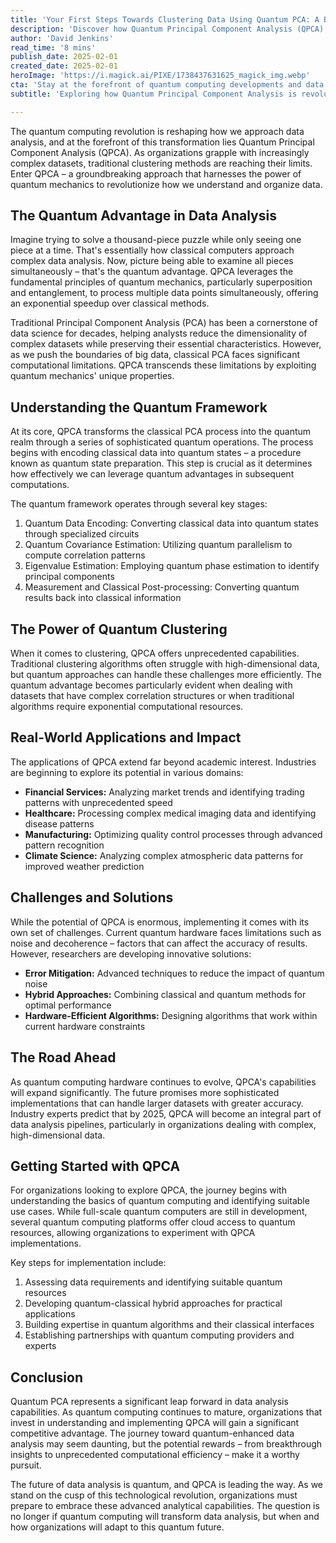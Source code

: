 ```yaml
---
title: 'Your First Steps Towards Clustering Data Using Quantum PCA: A Breakthrough in Data Analysis'
description: 'Discover how Quantum Principal Component Analysis (QPCA) is revolutionizing data clustering and analysis. This breakthrough technology leverages quantum mechanics to process complex datasets more efficiently than traditional methods, offering new possibilities for industries from finance to healthcare.'
author: 'David Jenkins'
read_time: '8 mins'
publish_date: 2025-02-01
created_date: 2025-02-01
heroImage: 'https://i.magick.ai/PIXE/1738437631625_magick_img.webp'
cta: 'Stay at the forefront of quantum computing developments and data analysis innovations by following MagickAI on LinkedIn, where we regularly share insights, updates, and breakthrough developments in quantum computing and artificial intelligence.'
subtitle: 'Exploring how Quantum Principal Component Analysis is revolutionizing data clustering and analysis'

---
```


The quantum computing revolution is reshaping how we approach data analysis, and at the forefront of this transformation lies Quantum Principal Component Analysis (QPCA). As organizations grapple with increasingly complex datasets, traditional clustering methods are reaching their limits. Enter QPCA – a groundbreaking approach that harnesses the power of quantum mechanics to revolutionize how we understand and organize data.

## The Quantum Advantage in Data Analysis

Imagine trying to solve a thousand-piece puzzle while only seeing one piece at a time. That's essentially how classical computers approach complex data analysis. Now, picture being able to examine all pieces simultaneously – that's the quantum advantage. QPCA leverages the fundamental principles of quantum mechanics, particularly superposition and entanglement, to process multiple data points simultaneously, offering an exponential speedup over classical methods.

Traditional Principal Component Analysis (PCA) has been a cornerstone of data science for decades, helping analysts reduce the dimensionality of complex datasets while preserving their essential characteristics. However, as we push the boundaries of big data, classical PCA faces significant computational limitations. QPCA transcends these limitations by exploiting quantum mechanics' unique properties.

## Understanding the Quantum Framework

At its core, QPCA transforms the classical PCA process into the quantum realm through a series of sophisticated quantum operations. The process begins with encoding classical data into quantum states – a procedure known as quantum state preparation. This step is crucial as it determines how effectively we can leverage quantum advantages in subsequent computations.

The quantum framework operates through several key stages:

1. Quantum Data Encoding: Converting classical data into quantum states through specialized circuits
2. Quantum Covariance Estimation: Utilizing quantum parallelism to compute correlation patterns
3. Eigenvalue Estimation: Employing quantum phase estimation to identify principal components
4. Measurement and Classical Post-processing: Converting quantum results back into classical information

## The Power of Quantum Clustering

When it comes to clustering, QPCA offers unprecedented capabilities. Traditional clustering algorithms often struggle with high-dimensional data, but quantum approaches can handle these challenges more efficiently. The quantum advantage becomes particularly evident when dealing with datasets that have complex correlation structures or when traditional algorithms require exponential computational resources.

## Real-World Applications and Impact

The applications of QPCA extend far beyond academic interest. Industries are beginning to explore its potential in various domains:

- **Financial Services:** Analyzing market trends and identifying trading patterns with unprecedented speed
- **Healthcare:** Processing complex medical imaging data and identifying disease patterns
- **Manufacturing:** Optimizing quality control processes through advanced pattern recognition
- **Climate Science:** Analyzing complex atmospheric data patterns for improved weather prediction

## Challenges and Solutions

While the potential of QPCA is enormous, implementing it comes with its own set of challenges. Current quantum hardware faces limitations such as noise and decoherence – factors that can affect the accuracy of results. However, researchers are developing innovative solutions:

- **Error Mitigation:** Advanced techniques to reduce the impact of quantum noise
- **Hybrid Approaches:** Combining classical and quantum methods for optimal performance
- **Hardware-Efficient Algorithms:** Designing algorithms that work within current hardware constraints

## The Road Ahead

As quantum computing hardware continues to evolve, QPCA's capabilities will expand significantly. The future promises more sophisticated implementations that can handle larger datasets with greater accuracy. Industry experts predict that by 2025, QPCA will become an integral part of data analysis pipelines, particularly in organizations dealing with complex, high-dimensional data.

## Getting Started with QPCA

For organizations looking to explore QPCA, the journey begins with understanding the basics of quantum computing and identifying suitable use cases. While full-scale quantum computers are still in development, several quantum computing platforms offer cloud access to quantum resources, allowing organizations to experiment with QPCA implementations.

Key steps for implementation include:

1. Assessing data requirements and identifying suitable quantum resources
2. Developing quantum-classical hybrid approaches for practical applications
3. Building expertise in quantum algorithms and their classical interfaces
4. Establishing partnerships with quantum computing providers and experts

## Conclusion

Quantum PCA represents a significant leap forward in data analysis capabilities. As quantum computing continues to mature, organizations that invest in understanding and implementing QPCA will gain a significant competitive advantage. The journey toward quantum-enhanced data analysis may seem daunting, but the potential rewards – from breakthrough insights to unprecedented computational efficiency – make it a worthy pursuit.

The future of data analysis is quantum, and QPCA is leading the way. As we stand on the cusp of this technological revolution, organizations must prepare to embrace these advanced analytical capabilities. The question is no longer if quantum computing will transform data analysis, but when and how organizations will adapt to this quantum future.